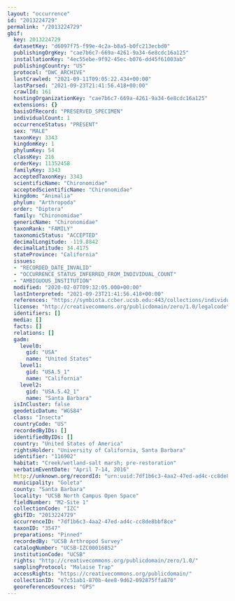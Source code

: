 ```yaml
---
layout: "occurrence"
id: "2013224729"
permalink: "/2013224729"
gbif:
  key: 2013224729
  datasetKey: "d6097f75-f99e-4c2a-b8a5-b0fc213ecbd0"
  publishingOrgKey: "cae7b6c7-669a-4261-9a34-6e8cdc16a125"
  installationKey: "4ec55ebe-9f92-45ec-b076-dd45f61003ab"
  publishingCountry: "US"
  protocol: "DWC_ARCHIVE"
  lastCrawled: "2021-09-11T09:05:22.434+00:00"
  lastParsed: "2021-09-23T21:41:56.418+00:00"
  crawlId: 161
  hostingOrganizationKey: "cae7b6c7-669a-4261-9a34-6e8cdc16a125"
  extensions: {}
  basisOfRecord: "PRESERVED_SPECIMEN"
  individualCount: 1
  occurrenceStatus: "PRESENT"
  sex: "MALE"
  taxonKey: 3343
  kingdomKey: 1
  phylumKey: 54
  classKey: 216
  orderKey: 11352458
  familyKey: 3343
  acceptedTaxonKey: 3343
  scientificName: "Chironomidae"
  acceptedScientificName: "Chironomidae"
  kingdom: "Animalia"
  phylum: "Arthropoda"
  order: "Diptera"
  family: "Chironomidae"
  genericName: "Chironomidae"
  taxonRank: "FAMILY"
  taxonomicStatus: "ACCEPTED"
  decimalLongitude: -119.8842
  decimalLatitude: 34.4175
  stateProvince: "California"
  issues:
  - "RECORDED_DATE_INVALID"
  - "OCCURRENCE_STATUS_INFERRED_FROM_INDIVIDUAL_COUNT"
  - "AMBIGUOUS_INSTITUTION"
  modified: "2020-02-07T09:32:05.000+00:00"
  lastInterpreted: "2021-09-23T21:41:56.418+00:00"
  references: "https://symbiota.ccber.ucsb.edu:443/collections/individual/index.php?occid=116902"
  license: "http://creativecommons.org/publicdomain/zero/1.0/legalcode"
  identifiers: []
  media: []
  facts: []
  relations: []
  gadm:
    level0:
      gid: "USA"
      name: "United States"
    level1:
      gid: "USA.5_1"
      name: "California"
    level2:
      gid: "USA.5.42_1"
      name: "Santa Barbara"
  isInCluster: false
  geodeticDatum: "WGS84"
  class: "Insecta"
  countryCode: "US"
  recordedByIDs: []
  identifiedByIDs: []
  country: "United States of America"
  rightsHolder: "University of California, Santa Barbara"
  identifier: "116902"
  habitat: "Creek/wetland-salt marsh; pre-restoration"
  verbatimEventDate: "April 7-14, 2016"
  http://unknown.org/recordId: "urn:uuid:7df1b6c3-4aa2-47ed-ad4c-cc8de8bbf8ce"
  municipality: "Goleta"
  county: "Santa Barbara"
  locality: "UCSB North Campus Open Space"
  fieldNumber: "M2-Site 1"
  collectionCode: "IZC"
  gbifID: "2013224729"
  occurrenceID: "7df1b6c3-4aa2-47ed-ad4c-cc8de8bbf8ce"
  taxonID: "3547"
  preparations: "Pinned"
  recordedBy: "UCSB Arthropod Survey"
  catalogNumber: "UCSB-IZC00016852"
  institutionCode: "UCSB"
  rights: "http://creativecommons.org/publicdomain/zero/1.0/"
  samplingProtocol: "Malaise Trap"
  accessRights: "https://creativecommons.org/publicdomain/"
  collectionID: "e7c51ab1-870b-4ee8-9d62-092875ffa870"
  georeferenceSources: "GPS"
---
```


